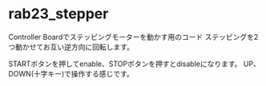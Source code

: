 # rab23_stepper

Controller Boardでステッピングモーターを動かす用のコード
ステッピングを2つ動かせてお互い逆方向に回転します。

STARTボタンを押してenable、STOPボタンを押すとdisableになります。
UP、DOWN(十字キー)で操作する感じです。
